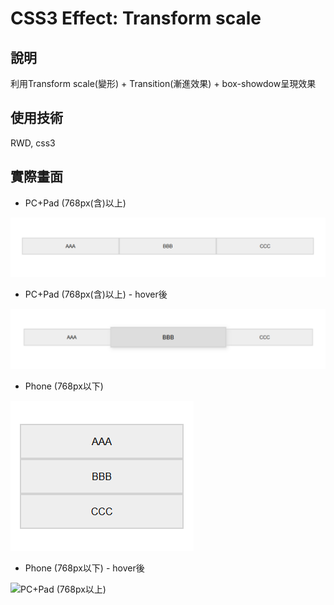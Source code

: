 # CSS3 Effect: Transform scale

## 說明
   利用Transform scale(變形) + Transition(漸進效果) + box-showdow呈現效果

## 使用技術
   RWD, css3

## 實際畫面

   * PC+Pad (768px(含)以上)

   <img src="https://github.com/happyGaia/cssEffect/raw/master/transform-scale/snapshots/transform.png" alt="PC+Pad (768px以上)" title="PC+Pad (768px以上)">

   * PC+Pad (768px(含)以上) - hover後

   <img src="https://github.com/happyGaia/cssEffect/raw/master/transform-scale/snapshots/transform-hover.png" alt="PC+Pad (768px以上)" title="PC+Pad (768px以上)">


   * Phone (768px以下)

   <img src="https://github.com/happyGaia/cssEffect/raw/master/transform-scale/snapshots/phone-transform.png" alt="PC+Pad (768px以上)" title="PC+Pad (768px以上)">

   * Phone (768px以下) - hover後

   <img src="https://github.com/happyGaia/cssEffect/raw/master/transform-scale/snapshots/phone-transform.png-hover" alt="PC+Pad (768px以上)" title="PC+Pad (768px以上)">
